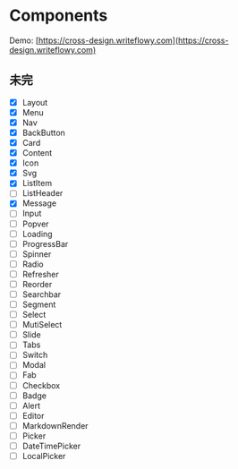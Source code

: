 # Components

Demo: [https://cross-design.writeflowy.com](https://cross-design.writeflowy.com)

## 未完

- [x] Layout
- [x] Menu
- [x] Nav
- [x] BackButton
- [x] Card
- [x] Content
- [x] Icon
- [x] Svg
- [x] ListItem
- [ ] ListHeader
- [x] Message
- [ ] Input
- [ ] Popver
- [ ] Loading
- [ ] ProgressBar
- [ ] Spinner
- [ ] Radio
- [ ] Refresher
- [ ] Reorder
- [ ] Searchbar
- [ ] Segment
- [ ] Select
- [ ] MutiSelect
- [ ] Slide
- [ ] Tabs
- [ ] Switch
- [ ] Modal
- [ ] Fab
- [ ] Checkbox
- [ ] Badge
- [ ] Alert
- [ ] Editor
- [ ] MarkdownRender
- [ ] Picker
- [ ] DateTimePicker
- [ ] LocalPicker
